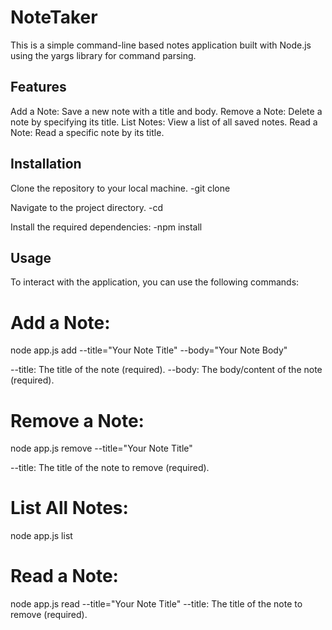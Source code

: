 # NoteTaker

This is a simple command-line based notes application built with Node.js using the yargs library for command parsing.

## Features
Add a Note: Save a new note with a title and body.
Remove a Note: Delete a note by specifying its title.
List Notes: View a list of all saved notes.
Read a Note: Read a specific note by its title.

## Installation
Clone the repository to your local machine.
-git clone <repository-url>

Navigate to the project directory.
-cd <project-directory>

Install the required dependencies:
-npm install

## Usage
To interact with the application, you can use the following commands:

# Add a Note:
node app.js add --title="Your Note Title" --body="Your Note Body"

--title: The title of the note (required).
--body: The body/content of the note (required).

# Remove a Note:
node app.js remove --title="Your Note Title"

--title: The title of the note to remove (required).

# List All Notes:
node app.js list


# Read a Note:
node app.js read --title="Your Note Title"
--title: The title of the note to remove (required).
